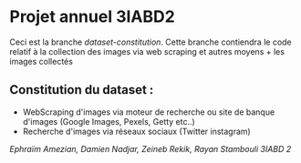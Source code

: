 # Projet annuel 3IABD2

Ceci est la branche _dataset-constitution_. Cette branche contiendra le code relatif à la collection des images via web scraping et autres moyens + les images collectés

## Constitution du dataset :

- WebScraping d'images via moteur de recherche ou site de banque d'images (Google Images, Pexels, Getty etc..)
- Recherche d'images via réseaux sociaux (Twitter instagram)


*Ephraïm Amezian, Damien Nadjar, Zeineb Rekik, Rayan Stambouli 3IABD 2* 
